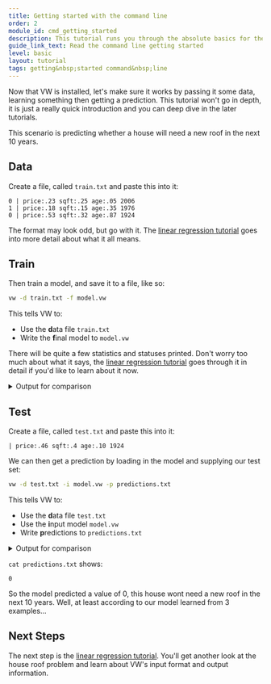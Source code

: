 ```yaml
---
title: Getting started with the command line
order: 2
module_id: cmd_getting_started
description: This tutorial runs you through the absolute basics for the command line
guide_link_text: Read the command line getting started
level: basic
layout: tutorial
tags: getting&nbsp;started command&nbsp;line
---
```


Now that VW is installed, let's make sure it works by passing it some data, learning something then getting a prediction. This tutorial won't go in depth, it is just a really quick introduction and you can deep dive in the later tutorials.

This scenario is predicting whether a house will need a new roof in the next 10 years.

## Data

Create a file, called `train.txt` and paste this into it:
```
0 | price:.23 sqft:.25 age:.05 2006
1 | price:.18 sqft:.15 age:.35 1976
0 | price:.53 sqft:.32 age:.87 1924
```

The format may look odd, but go with it. The [linear regression tutorial](https://vowpalwabbit.org/guides/getting_started.html#a-first-data-set) goes into more detail about what it all means.

## Train

Then train a model, and save it to a file, like so:
```sh
vw -d train.txt -f model.vw
```
This tells VW to:
- Use the **d**ata file `train.txt`
- Write the **f**inal model to `model.vw`

There will be quite a few statistics and statuses printed. Don't worry too much about what it says, the [linear regression tutorial](https://vowpalwabbit.org/guides/getting_started.html#vws-diagnostic-information) goes through it in detail if you'd like to learn about it now.

<details>
  <summary>Output for comparison</summary>

```
final_regressor = model.vw
Num weight bits = 18
learning rate = 0.5
initial_t = 0
power_t = 0.5
using no cache
Reading datafile = train.txt
num sources = 1
average  since         example        example  current  current  current
loss     last          counter         weight    label  predict features
0.000000 0.000000            1            1.0   0.0000   0.0000        5
0.500000 1.000000            2            2.0   1.0000   0.0000        5

finished run
number of examples = 3
weighted example sum = 3.000000s
weighted label sum = 1.000000
average loss = 0.666667
best constant = 0.333333
best constant's loss = 0.222222
total feature number = 15
```

</details>

## Test

Create a file, called `test.txt` and paste this into it:
```
| price:.46 sqft:.4 age:.10 1924
```

We can then get a prediction by loading in the model and supplying our test set:
```sh
vw -d test.txt -i model.vw -p predictions.txt
```
This tells VW to:
- Use the **d**ata file `test.txt`
- Use the **i**nput model `model.vw`
- Write **p**redictions to `predictions.txt`

<details>
  <summary>Output for comparison</summary>

```
predictions = predictions.txt
Num weight bits = 18
learning rate = 0.5
initial_t = 0
power_t = 0.5
using no cache
Reading datafile = test.txt
num sources = 1
average  since         example        example  current  current  current
loss     last          counter         weight    label  predict features
    n.a.     n.a.            1            1.0  unknown   0.0000        5

finished run
number of examples = 1
weighted example sum = 1.000000
weighted label sum = 0.000000
average loss = n.a.
```

</details>

`cat predictions.txt` shows:
```
0
```

So the model predicted a value of 0, this house wont need a new roof in the next 10 years. Well, at least according to our model learned from 3 examples...

## Next Steps

The next step is the [linear regression tutorial](https://vowpalwabbit.org/guides/getting_started.html). You'll get another look at the house roof problem and learn about VW's input format and output information.